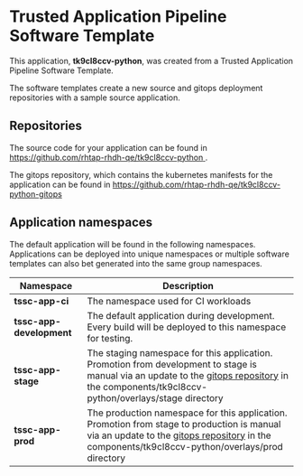 # Trusted Application Pipeline Software Template

This application, **tk9cl8ccv-python**, was created from a Trusted Application Pipeline Software Template.

The software templates create a new source and gitops deployment repositories with a sample source application. 

## Repositories

The source code for your application can be found in [https://github.com/rhtap-rhdh-qe/tk9cl8ccv-python ](https://github.com/rhtap-rhdh-qe/tk9cl8ccv-python ).
 
The gitops repository, which contains the kubernetes manifests for the application can be found in 
[https://github.com/rhtap-rhdh-qe/tk9cl8ccv-python-gitops ](https://github.com/rhtap-rhdh-qe/tk9cl8ccv-python-gitops ) 

## Application namespaces 

The default application will be found in the following namespaces. Applications can be deployed into unique namespaces or multiple software templates can also bet generated into the same group namespaces.  

|  Namespace   |  Description   |  
| -------- | -------- |
| **tssc-app-ci** | The namespace used for CI workloads |
| **tssc-app-development** | The default application during development. Every build will be deployed to this namespace for testing. |
| **tssc-app-stage** | The staging namespace for this application. Promotion from development to stage is manual via an update to the [gitops repository](https://github.com/rhtap-rhdh-qe/tk9cl8ccv-python-gitops ) in the components/tk9cl8ccv-python/overlays/stage directory |
| **tssc-app-prod** | The production namespace for this application. Promotion from stage to production is manual via an update to the [gitops repository](https://github.com/rhtap-rhdh-qe/tk9cl8ccv-python-gitops ) in the components/tk9cl8ccv-python/overlays/prod directory |
